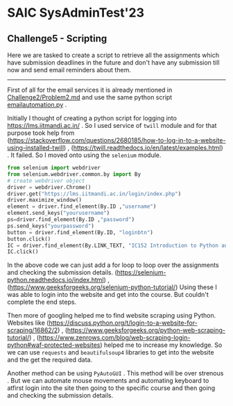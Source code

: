 # SAIC SysAdminTest'23

## Challenge5 - Scripting

Here we are tasked to create a script to retrieve all the assignments which have submission deadlines in the future and don't have any submission till now and send email reminders about them.
_____________________________________________

First of all for the email services it is already mentioned in [Challenge2/Problem2.md](https://github.com/AranitheOracle/SysAdminTest-23/blob/main/Challenge2/Problem2.md) and use the same python script [emailautomation.py](https://github.com/AranitheOracle/SysAdminTest-23/blob/main/Challenge2/emailautomation.py) .

Initially I thought of creating a python script for logging into https://lms.iitmandi.ac.in/ . So I used service of `twill` module and for that purpose took help from (https://stackoverflow.com/questions/2680185/how-to-log-in-to-a-website-using-installed-twill) ,
(https://twill.readthedocs.io/en/latest/examples.html) . It failed. So I moved onto using the `selenium` module.

~~~python
from selenium import webdriver
from selenium.webdriver.common.by import By
# create webdriver object
driver = webdriver.Chrome()
driver.get("https://lms.iitmandi.ac.in/login/index.php")
driver.maximize_window()
element = driver.find_element(By.ID ,"username")
element.send_keys("yourusername")
ps=driver.find_element(By.ID ,"password")
ps.send_keys("yourpassword")
button = driver.find_element(By.ID, "loginbtn")
button.click()
IC = driver.find_element(By.LINK_TEXT, "IC152 Introduction to Python and Data Science (DS-I)")
IC.click()
~~~

In the above code we can just add a for loop to loop over the assignments and checking the submission details.
(https://selenium-python.readthedocs.io/index.html) , (https://www.geeksforgeeks.org/selenium-python-tutorial/) Using these I was able to login into the website and get into the course. But couldn't complete the end steps.

Then more of googling helped me to find website scraping using Python. Websites like (https://discuss.python.org/t/login-to-a-website-for-scraping/16862/2) , (https://www.geeksforgeeks.org/python-web-scraping-tutorial/) , (https://www.zenrows.com/blog/web-scraping-login-python#waf-protected-websites) helped me to increase my knowledge. So we can use `requests` and `beautifulsoup4` libraries to get into the website and the get the required data. 

Another method can be using `PyAutoGUI` . This method will be over strenous . But we can automate mouse movements and automating keyboard to atfirst login into the site then going to the specific course and then going and checking the submission details.